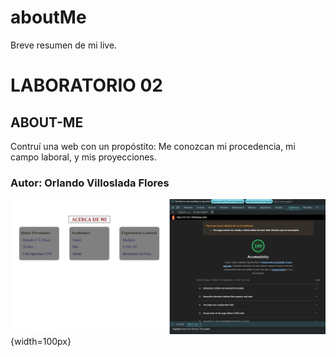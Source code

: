 # aboutMe
Breve resumen de mi live.

# LABORATORIO 02

## ABOUT-ME

Contruí una web con un propóstito: Me conozcan mi procedencia, mi campo laboral, y mis proyecciones.

### Autor: Orlando Villoslada Flores

!["Resultado de mi accessibility](img/accessibility2.JPG){width=100px}
